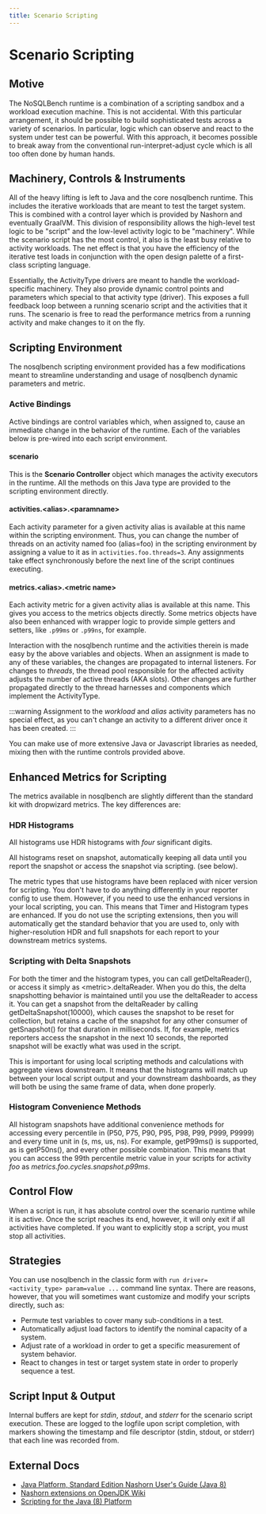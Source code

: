 ```yaml
---
title: Scenario Scripting
---
```


# Scenario Scripting

## Motive

The NoSQLBench runtime is a combination of a scripting sandbox and a workload execution machine. This is not accidental.
With this particular arrangement, it should be possible to build sophisticated tests across a variety of scenarios. In
particular, logic which can observe and react to the system under test can be powerful. With this approach, it becomes
possible to break away from the conventional run-interpret-adjust cycle which is all too often done by human hands.

## Machinery, Controls & Instruments

All of the heavy lifting is left to Java and the core nosqlbench runtime. This includes the iterative workloads that are
meant to test the target system. This is combined with a control layer which is provided by Nashorn and eventually
GraalVM. This division of responsibility allows the high-level test logic to be "script" and the low-level activity
logic to be "machinery". While the scenario script has the most control, it also is the least busy relative to activity
workloads. The net effect is that you have the efficiency of the iterative test loads in conjunction with the open
design palette of a first-class scripting language.

Essentially, the ActivityType drivers are meant to handle the workload-specific machinery. They also provide dynamic
control points and parameters which special to that activity type (driver). This exposes a full feedback loop between a
running scenario script and the activities that it runs. The scenario is free to read the performance metrics from a
running activity and make changes to it on the fly.

## Scripting Environment

The nosqlbench scripting environment provided has a few modifications meant to streamline understanding and usage of
nosqlbench dynamic parameters and metric.

### Active Bindings

Active bindings are control variables which, when assigned to, cause an immediate change in the behavior of the runtime.
Each of the variables below is pre-wired into each script environment.

#### scenario

This is the __Scenario Controller__ object which manages the activity executors in the runtime. All the methods on this
Java type are provided to the scripting environment directly.

#### activities.&lt;alias&gt;.&lt;paramname&gt;

Each activity parameter for a given activity alias is available at this name within the scripting environment. Thus, you
can change the number of threads on an activity named foo (alias=foo) in the scripting environment by assigning a value
to it as in `activities.foo.threads=3`. Any assignments take effect synchronously before the next line of the script
continues executing.

#### __metrics__.&lt;alias&gt;.&lt;metric name&gt;

Each activity metric for a given activity alias is available at this name. This gives you access to the metrics objects
directly. Some metrics objects have also been enhanced with wrapper logic to provide simple getters and setters, like
`.p99ms` or `.p99ns`, for example.

Interaction with the nosqlbench runtime and the activities therein is made easy by the above variables and objects. When
an assignment is made to any of these variables, the changes are propagated to internal listeners. For changes to
_threads_, the thread pool responsible for the affected activity adjusts the number of active threads (AKA slots). Other
changes are further propagated directly to the thread harnesses and components which implement the ActivityType.

:::warning
Assignment to the _workload_ and _alias_ activity parameters has no special effect, as you can't change an activity to a
different driver once it has been created.
:::

You can make use of more extensive Java or Javascript libraries as needed, mixing then with the runtime controls
provided above.

## Enhanced Metrics for Scripting

The metrics available in nosqlbench are slightly different than the standard kit with dropwizard metrics. The key
differences are:

### HDR Histograms

All histograms use HDR histograms with *four* significant digits.

All histograms reset on snapshot, automatically keeping all data until you report the snapshot or access the snapshot
via scripting. (see below).

The metric types that use histograms have been replaced with nicer version for scripting. You don't have to do anything
differently in your reporter config to use them. However, if you need to use the enhanced versions in your local
scripting, you can. This means that Timer and Histogram types are enhanced. If you do not use the scripting extensions,
then you will automatically get the standard behavior that you are used to, only with higher-resolution HDR and full
snapshots for each report to your downstream metrics systems.

### Scripting with Delta Snapshots

For both the timer and the histogram types, you can call getDeltaReader(), or access it simply as
&lt;metric&gt;.deltaReader. When you do this, the delta snapshotting behavior is maintained until you use the
deltaReader to access it. You can get a snapshot from the deltaReader by calling getDeltaSnapshot(10000), which causes
the snapshot to be reset for collection, but retains a cache of the snapshot for any other consumer of getSnapshot() for
that duration in milliseconds. If, for example, metrics reporters access the snapshot in the next 10 seconds, the
reported snapshot will be exactly what was used in the script.

This is important for using local scripting methods and calculations with aggregate views downstream. It means that the
histograms will match up between your local script output and your downstream dashboards, as they will both be using the
same frame of data, when done properly.

### Histogram Convenience Methods

All histogram snapshots have additional convenience methods for accessing every percentile in (P50, P75, P90, P95, P98,
P99, P999, P9999) and every time unit in (s, ms, us, ns). For example, getP99ms() is supported, as is getP50ns(), and
every other possible combination. This means that you can access the 99th percentile metric value in your scripts for
activity _foo_ as _metrics.foo.cycles.snapshot.p99ms_.

## Control Flow

When a script is run, it has absolute control over the scenario runtime while it is active. Once the script reaches its
end, however, it will only exit if all activities have completed. If you want to explicitly stop a script, you must stop
all activities.

## Strategies

You can use nosqlbench in the classic form with `run driver=<activity_type> param=value ...` command line syntax. There
are reasons, however, that you will sometimes want customize and modify your scripts directly, such as:

- Permute test variables to cover many sub-conditions in a test.
- Automatically adjust load factors to identify the nominal capacity of a system.
- Adjust rate of a workload in order to get a specific measurement of system behavior.
- React to changes in test or target system state in order to properly sequence a test.

## Script Input & Output

Internal buffers are kept for _stdin_, _stdout_, and _stderr_ for the scenario script execution. These are logged to the
logfile upon script completion, with markers showing the timestamp and file descriptor (stdin, stdout, or stderr) that
each line was recorded from.

## External Docs

- [Java Platform, Standard Edition Nashorn User's Guide (Java 8)](https://docs.oracle.com/javase/8/docs/technotes/guides/scripting/nashorn/api.html)
- [Nashorn extensions on OpenJDK Wiki](https://wiki.openjdk.java.net/display/Nashorn/Nashorn+extensions)
- [Scripting for the Java (8) Platform](http://docs.oracle.com/javase/8/docs/technotes/guides/scripting/)
